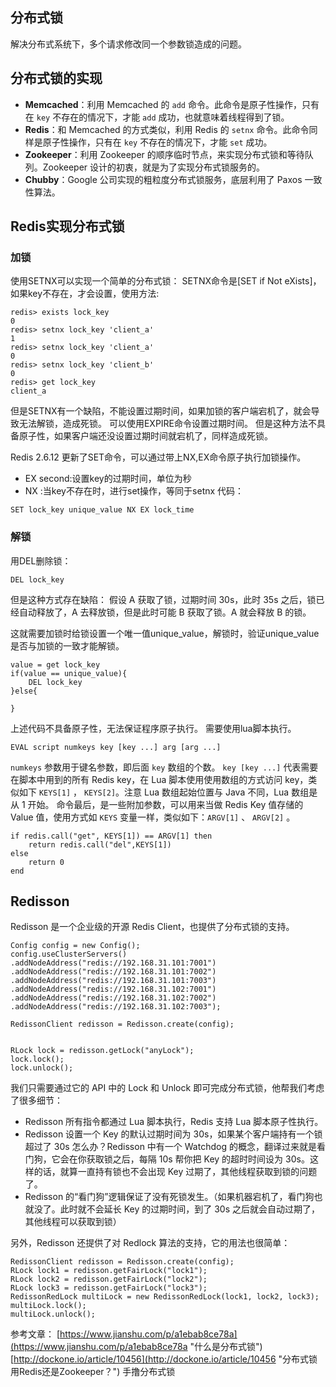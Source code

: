 ## 分布式锁 ##
解决分布式系统下，多个请求修改同一个参数锁造成的问题。
## 分布式锁的实现 ##
- **Memcached**：利用 Memcached 的 `add` 命令。此命令是原子性操作，只有在 `key` 不存在的情况下，才能 `add` 成功，也就意味着线程得到了锁。
- **Redis**：和 Memcached 的方式类似，利用 Redis 的 `setnx` 命令。此命令同样是原子性操作，只有在 `key` 不存在的情况下，才能 `set` 成功。
- **Zookeeper**：利用 Zookeeper 的顺序临时节点，来实现分布式锁和等待队列。Zookeeper 设计的初衷，就是为了实现分布式锁服务的。
- **Chubby**：Google 公司实现的粗粒度分布式锁服务，底层利用了 Paxos 一致性算法。

## Redis实现分布式锁 ##
### 加锁 ###
使用SETNX可以实现一个简单的分布式锁：
SETNX命令是[SET if Not eXists]，如果key不存在，才会设置，使用方法:
```
redis> exists lock_key
0
redis> setnx lock_key 'client_a'
1
redis> setnx lock_key 'client_a'
0
redis> setnx lock_key 'client_b'
0
redis> get lock_key
client_a
```
但是SETNX有一个缺陷，不能设置过期时间，如果加锁的客户端宕机了，就会导致无法解锁，造成死锁。
可以使用EXPIRE命令设置过期时间。
但是这种方法不具备原子性，如果客户端还没设置过期时间就宕机了，同样造成死锁。

Redis 2.6.12 更新了SET命令，可以通过带上NX,EX命令原子执行加锁操作。
- EX second:设置key的过期时间，单位为秒
- NX :当key不存在时，进行set操作，等同于setnx
代码：
```
SET lock_key unique_value NX EX lock_time
```

### 解锁 ###
用DEL删除锁：
```
DEL lock_key
```
但是这种方式存在缺陷：
假设 A 获取了锁，过期时间 30s，此时 35s 之后，锁已经自动释放了，A 去释放锁，但是此时可能 B 获取了锁。A 就会释放 B 的锁。

这就需要加锁时给锁设置一个唯一值unique_value，解锁时，验证unique_value是否与加锁的一致才能解锁。
```
value = get lock_key
if(value == unique_value){
	DEL lock_key
}else{

}
```
上述代码不具备原子性，无法保证程序原子执行。
需要使用lua脚本执行。
```
EVAL script numkeys key [key ...] arg [arg ...]
```
`numkeys` 参数用于键名参数，即后面 `key` 数组的个数。
`key [key ...]` 代表需要在脚本中用到的所有 Redis key，在 Lua 脚本使用使用数组的方式访问 key，类似如下 `KEYS[1]` ， `KEYS[2]`。注意 Lua 数组起始位置与 Java 不同，Lua 数组是从 1 开始。
命令最后，是一些附加参数，可以用来当做 Redis Key 值存储的 Value 值，使用方式如 `KEYS` 变量一样，类似如下：`ARGV[1]` 、 `ARGV[2]` 。
```
if redis.call("get", KEYS[1]) == ARGV[1] then 
	return redis.call("del",KEYS[1])
else
	return 0
end
```

## Redisson ##
Redisson 是一个企业级的开源 Redis Client，也提供了分布式锁的支持。
```
Config config = new Config();
config.useClusterServers()
.addNodeAddress("redis://192.168.31.101:7001")
.addNodeAddress("redis://192.168.31.101:7002")
.addNodeAddress("redis://192.168.31.101:7003")
.addNodeAddress("redis://192.168.31.102:7001")
.addNodeAddress("redis://192.168.31.102:7002")
.addNodeAddress("redis://192.168.31.102:7003");

RedissonClient redisson = Redisson.create(config);


RLock lock = redisson.getLock("anyLock");
lock.lock();
lock.unlock();
```
我们只需要通过它的 API 中的 Lock 和 Unlock 即可完成分布式锁，他帮我们考虑了很多细节：
- Redisson 所有指令都通过 Lua 脚本执行，Redis 支持 Lua 脚本原子性执行。
- Redisson 设置一个 Key 的默认过期时间为 30s，如果某个客户端持有一个锁超过了 30s 怎么办？Redisson 中有一个 Watchdog 的概念，翻译过来就是看门狗，它会在你获取锁之后，每隔 10s 帮你把 Key 的超时时间设为 30s。这样的话，就算一直持有锁也不会出现 Key 过期了，其他线程获取到锁的问题了。
- Redisson 的“看门狗”逻辑保证了没有死锁发生。（如果机器宕机了，看门狗也就没了。此时就不会延长 Key 的过期时间，到了 30s 之后就会自动过期了，其他线程可以获取到锁）

另外，Redisson 还提供了对 Redlock 算法的支持，它的用法也很简单：
```
RedissonClient redisson = Redisson.create(config);
RLock lock1 = redisson.getFairLock("lock1");
RLock lock2 = redisson.getFairLock("lock2");
RLock lock3 = redisson.getFairLock("lock3");
RedissonRedLock multiLock = new RedissonRedLock(lock1, lock2, lock3);
multiLock.lock();
multiLock.unlock();
```

参考文章：
[https://www.jianshu.com/p/a1ebab8ce78a](https://www.jianshu.com/p/a1ebab8ce78a "什么是分布式锁")
[http://dockone.io/article/10456](http://dockone.io/article/10456 "分布式锁用Redis还是Zookeeper？")
手撸分布式锁